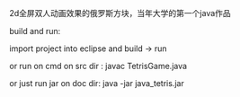 2d全屏双人动画效果的俄罗斯方块，当年大学的第一个java作品


build and run:

import project into eclipse and build -> run

or run on cmd on src dir : javac TetrisGame.java

or just run jar on doc dir: java -jar java_tetris.jar

